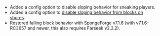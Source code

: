 - Added a config option to disable sloping behavior for sneaking players.
- Added a config option to [disable sloping behavior from blocks on shores](https://github.com/delvr/Repose/issues/40).
- Restored falling block behavior with SpongeForge v7.1.6 (with v7.1.6-RC3657 and newer, this also requires Farseek v2.3.2).
